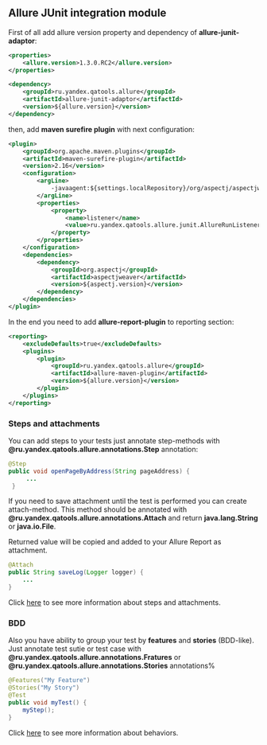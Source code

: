 [allure-junit-pom-example]: https://github.com/allure-framework/allure-core/blob/master/docs/allure-junit-pom-example.md
[steps-and-attachments]: https://github.com/allure-framework/allure-core/blob/master/docs/steps-and-attachments.md
[behaviors]: https://github.com/allure-framework/allure-core/blob/master/docs/behaviors.md

## Allure JUnit integration module

First of all add allure version property and dependency of **allure-junit-adaptor**:

```xml
<properties>
    <allure.version>1.3.0.RC2</allure.version>
</properties>

<dependency>
    <groupId>ru.yandex.qatools.allure</groupId>
    <artifactId>allure-junit-adaptor</artifactId>
    <version>${allure.version}</version>
</dependency>
```

then, add **maven surefire plugin** with next configuration:

```xml
<plugin>
    <groupId>org.apache.maven.plugins</groupId>
    <artifactId>maven-surefire-plugin</artifactId>
    <version>2.16</version>
    <configuration>
        <argLine>
            -javaagent:${settings.localRepository}/org/aspectj/aspectjweaver/${aspectj.version}/aspectjweaver-${aspectj.version}.jar
        </argLine>
        <properties>
            <property>
                <name>listener</name>
                <value>ru.yandex.qatools.allure.junit.AllureRunListener</value>
            </property>
        </properties>
    </configuration>
    <dependencies>
        <dependency>
            <groupId>org.aspectj</groupId>
            <artifactId>aspectjweaver</artifactId>
            <version>${aspectj.version}</version>
        </dependency>
    </dependencies>
</plugin>
```

In the end you need to add **allure-report-plugin** to reporting section:

```xml
<reporting>
    <excludeDefaults>true</excludeDefaults>
    <plugins>
        <plugin>
            <groupId>ru.yandex.qatools.allure</groupId>
            <artifactId>allure-maven-plugin</artifactId>
            <version>${allure.version}</version>
        </plugin>
    </plugins>
</reporting>
```

### Steps and attachments

You can add steps to your tests just annotate step-methods with
**@ru.yandex.qatools.allure.annotations.Step** annotation:

```java
@Step
public void openPageByAddress(String pageAddress) {
     ...
 }
```

If you need to save attachment until the test is performed you can create attach-method.
This method should be annotated with **@ru.yandex.qatools.allure.annotations.Attach** and
return **java.lang.String** or **java.io.File**.

Returned value will be copied and added to your Allure Report as attachment.

```java
@Attach
public String saveLog(Logger logger) {
    ...
}
```

Click [here][steps-and-attachments] to see more information about steps and attachments.

### BDD

Also you have ability to group your test by **features** and **stories** (BDD-like). Just annotate test
sutie or test case with **@ru.yandex.qatools.allure.annotations.Fratures** or
**@ru.yandex.qatools.allure.annotations.Stories** annotations%

```java
@Features("My Feature")
@Stories("My Story")
@Test
public void myTest() {
    myStep();
}
```

Click [here][behaviors] to see more information about behaviors.
